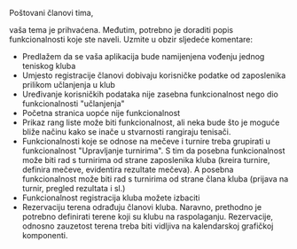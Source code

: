 Poštovani članovi tima,

vaša tema je prihvaćena. Međutim, potrebno je doraditi popis funkcionalnosti koje ste naveli.
Uzmite u obzir sljedeće komentare:
* Predlažem da se vaša aplikacija bude namijenjena vođenju jednog teniskog kluba
* Umjesto registracije članovi dobivaju korisničke podatke od zaposlenika prilikom učlanjenja u klub
* Uređivanje korisničkih podataka nije zasebna funkcionalnost nego dio funkcionalnosti "učlanjenja"
* Početna stranica uopće nije funkcionalnost
* Prikaz rang liste može biti funkcionalnost, ali neka bude što je moguće bliže načinu kako se inače 
u stvarnosti rangiraju tenisači.
* Funkcionalnosti koje se odnose na mečeve i turnire treba grupirati u funkcionalnost "Upravljanje turnirima". 
S tim da posebna funkcionalnost može biti rad s turnirima od strane zaposlenika kluba (kreira turnire, definira mečeve, 
evidentira rezultate mečeva). A posebna funkcionalnost može biti rad s turnirima od strane člana kluba (prijava na turnir, pregled 
rezultata i sl.)
* Funkcionalnost registracija kluba možete izbaciti
* Rezervaciju terena odrađuju članovi kluba. Naravno, prethodno je potrebno definirati terene koji su klubu na raspolaganju.
Rezervacije, odnosno zauzetost terena treba biti vidljiva na kalendarskoj grafičkoj komponenti.
